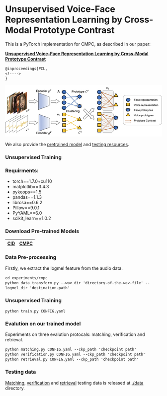 # Unsupervised Voice-Face Representation Learning by Cross-Modal Prototype Contrast

This is a PyTorch implementation for CMPC, as described in our paper:


**[Unsupervised Voice-Face Representation Learning by Cross-Modal Prototype Contrast](https://arxiv.org/pdf/2004.12943.pdf)**  
```angular2html
@inproceedings{PCL,
<!---->
}
```

![Framework](./img/fig_pipeline.png)


We also provide the [pretrained model](#unsupervised-training) and [testing resources](#testing-data).
### Unsupervised Training



### Requirments:

* torch==1.7.0+cu110
* matplotlib==3.4.3
* pykeops==1.5
* pandas==1.1.3
* librosa==0.6.2
* Pillow==9.0.1
* PyYAML==6.0
* scikit_learn==1.0.2

### Download Pre-trained Models
<a href="https://github.com/Cocoxili/CMPC/releases/download/v1.0.0/checkpoint_CID.pth.tar">CID</a>| <a href="https://github.com/Cocoxili/CMPC/releases/download/v1.0.0/checkpoint_CMPC.pth.tar">CMPC</a>
------ | ------

### Data Pre-processing
Firstly, we extract the logmel feature from the audio data.
```angular2html
cd experiments/cmpc
python data_transform.py --wav_dir 'directory-of-the-wav-file' --logmel_dir 'destination-path'
```


### Unsupervised Training
```angular2html
python train.py CONFIG.yaml
```

### Evalution on our trained model
Experiments on three evalution protocals: matching, verification and retrieval.

```angular2html
python matching.py CONFIG.yaml --ckp_path 'checkpoint path'
python verification.py CONFIG.yaml --ckp_path 'checkpoint path'
python retrieval.py CONFIG.yaml --ckp_path 'checkpoint path'
```

### Testing data

[Matching](./data/matching), [verification](./data/veriflist) and [retrieval](./data/retrieval) testing data is released at [./data](./data) directory.